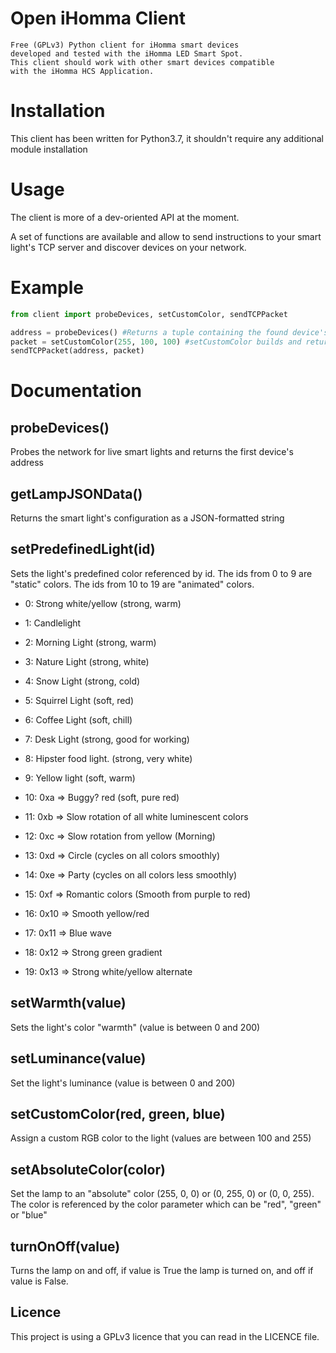 # Open iHomma Client

	Free (GPLv3) Python client for iHomma smart devices
	developed and tested with the iHomma LED Smart Spot.
	This client should work with other smart devices compatible
	with the iHomma HCS Application.

# Installation

This client has been written for Python3.7,
it shouldn't require any additional module installation

# Usage

The client is more of a dev-oriented API at the moment.

A set of functions are available and allow to send instructions to your smart light's TCP server and
discover devices on your network.

# Example

```python
from client import probeDevices, setCustomColor, sendTCPPacket

address = probeDevices() #Returns a tuple containing the found device's IP and port 8080
packet = setCustomColor(255, 100, 100) #setCustomColor builds and returns a packet
sendTCPPacket(address, packet)

```

# Documentation

## probeDevices()

   Probes the network for live smart lights and returns the first device's address

## getLampJSONData()

   Returns the smart light's configuration as a JSON-formatted string

## setPredefinedLight(id)

   Sets the light's predefined color referenced by id.
   The ids from 0 to 9 are "static" colors.
   The ids from 10 to 19 are "animated" colors.

- 0: Strong white/yellow (strong, warm)                                                                                                
- 1: Candlelight                                                                                                                       
- 2: Morning Light (strong, warm)                                                                                                      
- 3: Nature Light (strong, white)                                                                                                      
- 4: Snow Light (strong, cold)                                                                                                         
- 5: Squirrel Light (soft, red)                                                                                                        
- 6: Coffee Light (soft, chill)                                                                                                        
- 7: Desk Light (strong, good for working)                                                                                             
- 8: Hipster food light. (strong, very white)                                                                                          
- 9: Yellow light (soft, warm)

- 10: 0xa  => Buggy? red (soft, pure red)                                                                                              
- 11: 0xb  => Slow rotation of all white luminescent colors                                                                            
- 12: 0xc  => Slow rotation from yellow (Morning)                                                                                      
- 13: 0xd  => Circle (cycles on all colors smoothly)                                                                                   
- 14: 0xe  => Party (cycles on all colors less smoothly)                                                                               
- 15: 0xf  => Romantic colors (Smooth from purple to red)                                                                              
- 16: 0x10 => Smooth yellow/red                                                                                                        
- 17: 0x11 => Blue wave                                                                                                                
- 18: 0x12 => Strong green gradient                                                                                                    
- 19: 0x13 => Strong white/yellow alternate

## setWarmth(value)

   Sets the light's color "warmth" (value is between 0 and 200)

## setLuminance(value)

   Set the light's luminance (value is between 0 and 200)

## setCustomColor(red, green, blue)

   Assign a custom RGB color to the light (values are between 100 and 255)

## setAbsoluteColor(color)

   Set the lamp to an "absolute" color (255, 0, 0) or (0, 255, 0) or (0, 0, 255).
   The color is referenced by the color parameter which can be "red", "green" or "blue"

## turnOnOff(value)

   Turns the lamp on and off, if value is True the lamp is turned on, and off if value is False.

## Licence

This project is using a GPLv3 licence that you can read in the LICENCE file.